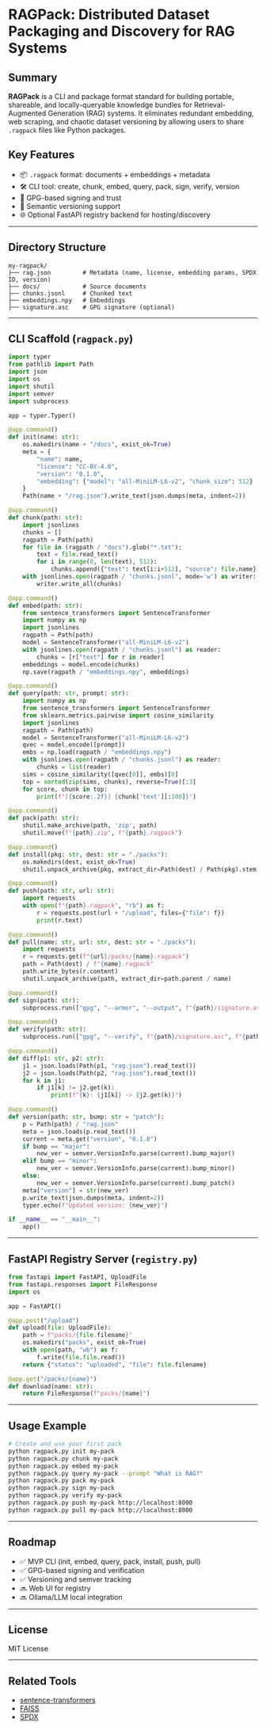 # RAGPack: Distributed Dataset Packaging and Discovery for RAG Systems

## Summary

**RAGPack** is a CLI and package format standard for building portable, shareable, and locally-queryable knowledge bundles for Retrieval-Augmented Generation (RAG) systems. It eliminates redundant embedding, web scraping, and chaotic dataset versioning by allowing users to share `.ragpack` files like Python packages.

## Key Features

- 📦 `.ragpack` format: documents + embeddings + metadata
- 🛠️ CLI tool: create, chunk, embed, query, pack, sign, verify, version
- 🔐 GPG-based signing and trust
- 🔢 Semantic versioning support
- 🌐 Optional FastAPI registry backend for hosting/discovery

---

## Directory Structure

```text
my-ragpack/
├── rag.json         # Metadata (name, license, embedding params, SPDX ID, version)
├── docs/            # Source documents
├── chunks.jsonl     # Chunked text
├── embeddings.npy   # Embeddings
├── signature.asc    # GPG signature (optional)
```

---

## CLI Scaffold (`ragpack.py`)

```python
import typer
from pathlib import Path
import json
import os
import shutil
import semver
import subprocess

app = typer.Typer()

@app.command()
def init(name: str):
    os.makedirs(name + "/docs", exist_ok=True)
    meta = {
        "name": name,
        "license": "CC-BY-4.0",
        "version": "0.1.0",
        "embedding": {"model": "all-MiniLM-L6-v2", "chunk_size": 512}
    }
    Path(name + "/rag.json").write_text(json.dumps(meta, indent=2))

@app.command()
def chunk(path: str):
    import jsonlines
    chunks = []
    ragpath = Path(path)
    for file in (ragpath / "docs").glob("*.txt"):
        text = file.read_text()
        for i in range(0, len(text), 512):
            chunks.append({"text": text[i:i+512], "source": file.name})
    with jsonlines.open(ragpath / "chunks.jsonl", mode='w') as writer:
        writer.write_all(chunks)

@app.command()
def embed(path: str):
    from sentence_transformers import SentenceTransformer
    import numpy as np
    import jsonlines
    ragpath = Path(path)
    model = SentenceTransformer("all-MiniLM-L6-v2")
    with jsonlines.open(ragpath / "chunks.jsonl") as reader:
        chunks = [r["text"] for r in reader]
    embeddings = model.encode(chunks)
    np.save(ragpath / "embeddings.npy", embeddings)

@app.command()
def query(path: str, prompt: str):
    import numpy as np
    from sentence_transformers import SentenceTransformer
    from sklearn.metrics.pairwise import cosine_similarity
    import jsonlines
    ragpath = Path(path)
    model = SentenceTransformer("all-MiniLM-L6-v2")
    qvec = model.encode([prompt])
    embs = np.load(ragpath / "embeddings.npy")
    with jsonlines.open(ragpath / "chunks.jsonl") as reader:
        chunks = list(reader)
    sims = cosine_similarity([qvec[0]], embs)[0]
    top = sorted(zip(sims, chunks), reverse=True)[:3]
    for score, chunk in top:
        print(f"[{score:.2f}] {chunk['text'][:100]}")

@app.command()
def pack(path: str):
    shutil.make_archive(path, 'zip', path)
    shutil.move(f"{path}.zip", f"{path}.ragpack")

@app.command()
def install(pkg: str, dest: str = "./packs"):
    os.makedirs(dest, exist_ok=True)
    shutil.unpack_archive(pkg, extract_dir=Path(dest) / Path(pkg).stem)

@app.command()
def push(path: str, url: str):
    import requests
    with open(f"{path}.ragpack", "rb") as f:
        r = requests.post(url + "/upload", files={"file": f})
        print(r.text)

@app.command()
def pull(name: str, url: str, dest: str = "./packs"):
    import requests
    r = requests.get(f"{url}/packs/{name}.ragpack")
    path = Path(dest) / f"{name}.ragpack"
    path.write_bytes(r.content)
    shutil.unpack_archive(path, extract_dir=path.parent / name)

@app.command()
def sign(path: str):
    subprocess.run(["gpg", "--armor", "--output", f"{path}/signature.asc", "--detach-sign", f"{path}/rag.json"])

@app.command()
def verify(path: str):
    subprocess.run(["gpg", "--verify", f"{path}/signature.asc", f"{path}/rag.json"])

@app.command()
def diff(p1: str, p2: str):
    j1 = json.loads(Path(p1, "rag.json").read_text())
    j2 = json.loads(Path(p2, "rag.json").read_text())
    for k in j1:
        if j1[k] != j2.get(k):
            print(f"{k}: {j1[k]} -> {j2.get(k)}")

@app.command()
def version(path: str, bump: str = "patch"):
    p = Path(path) / "rag.json"
    meta = json.loads(p.read_text())
    current = meta.get("version", "0.1.0")
    if bump == "major":
        new_ver = semver.VersionInfo.parse(current).bump_major()
    elif bump == "minor":
        new_ver = semver.VersionInfo.parse(current).bump_minor()
    else:
        new_ver = semver.VersionInfo.parse(current).bump_patch()
    meta["version"] = str(new_ver)
    p.write_text(json.dumps(meta, indent=2))
    typer.echo(f"Updated version: {new_ver}")

if __name__ == "__main__":
    app()
```

---

## FastAPI Registry Server (`registry.py`)

```python
from fastapi import FastAPI, UploadFile
from fastapi.responses import FileResponse
import os

app = FastAPI()

@app.post("/upload")
def upload(file: UploadFile):
    path = f"packs/{file.filename}"
    os.makedirs("packs", exist_ok=True)
    with open(path, "wb") as f:
        f.write(file.file.read())
    return {"status": "uploaded", "file": file.filename}

@app.get("/packs/{name}")
def download(name: str):
    return FileResponse(f"packs/{name}")
```

---

## Usage Example

```bash
# Create and use your first pack
python ragpack.py init my-pack
python ragpack.py chunk my-pack
python ragpack.py embed my-pack
python ragpack.py query my-pack --prompt "What is RAG?"
python ragpack.py pack my-pack
python ragpack.py sign my-pack
python ragpack.py verify my-pack
python ragpack.py push my-pack http://localhost:8000
python ragpack.py pull my-pack http://localhost:8000
```

---

## Roadmap

- ✅ MVP CLI (init, embed, query, pack, install, push, pull)
- ✅ GPG-based signing and verification
- ✅ Versioning and semver tracking
- 🔜 Web UI for registry
- 🔜 Ollama/LLM local integration

---

## License

MIT License

---

## Related Tools

- [sentence-transformers](https://www.sbert.net/)
- [FAISS](https://github.com/facebookresearch/faiss)
- [SPDX](https://spdx.dev/)


